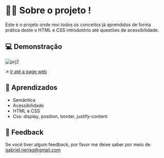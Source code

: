 # 🧑‍💻 Sobre o projeto !

Este é o projeto onde revi todos os conceitos já aprendidos de forma prática deste  o HTML e CSS introdutório até questões de acessibilidade. 


## 💻 Demonstração

![prj2](https://user-images.githubusercontent.com/87450820/179573544-35379ec1-8ce6-45ad-8b46-02750ba879a8.png)


↗️ <a href="https://gabriel-neriss.github.io/-RocketseatProjetoFinal2/">Ir até a page web </a>

## 🧠 Aprendizados

- Semântica 
- Acessibilidade 
- HTML e CSS
- Css: display, position, border, justify-content



## 👀 Feedback

Se você tiver algum feedback, por favor me deixe saber por meio de gabriel.nerisg@gmail.com

